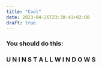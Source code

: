 ```yaml
---
title: "Cool"
date: 2023-04-26T23:30:41+02:00
draft: true
---
```


### You should do this: 

### U N I N S T A L L   W I N D O W S
